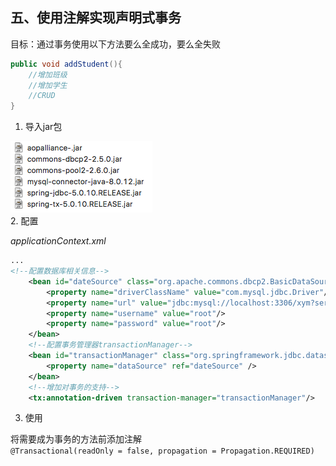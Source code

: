 ## 五、使用注解实现声明式事务
目标：通过事务使用以下方法要么全成功，要么全失败
```java
public void addStudent(){
    //增加班级
    //增加学生
    //CRUD
}
```
1. 导入jar包

![1c0afa20.png](attachments/1c0afa20.png)<br>
2. 配置

*applicationContext.xml*
```xml
...
<!--配置数据库相关信息-->
    <bean id="dateSource" class="org.apache.commons.dbcp2.BasicDataSource">
        <property name="driverClassName" value="com.mysql.jdbc.Driver"/>
        <property name="url" value="jdbc:mysql://localhost:3306/xym?serverTimezone=Asia/Shanghai"/>
        <property name="username" value="root"/>
        <property name="password" value="root"/>
    </bean>
    <!--配置事务管理器transactionManager-->
    <bean id="transactionManager" class="org.springframework.jdbc.datasource.DataSourceTransactionManager">
        <property name="dataSource" ref="dateSource" />
    </bean>
    <!--增加对事务的支持-->
    <tx:annotation-driven transaction-manager="transactionManager"/>
```
3. 使用

将需要成为事务的方法前添加注解<br>
`@Transactional(readOnly = false, propagation = Propagation.REQUIRED)`